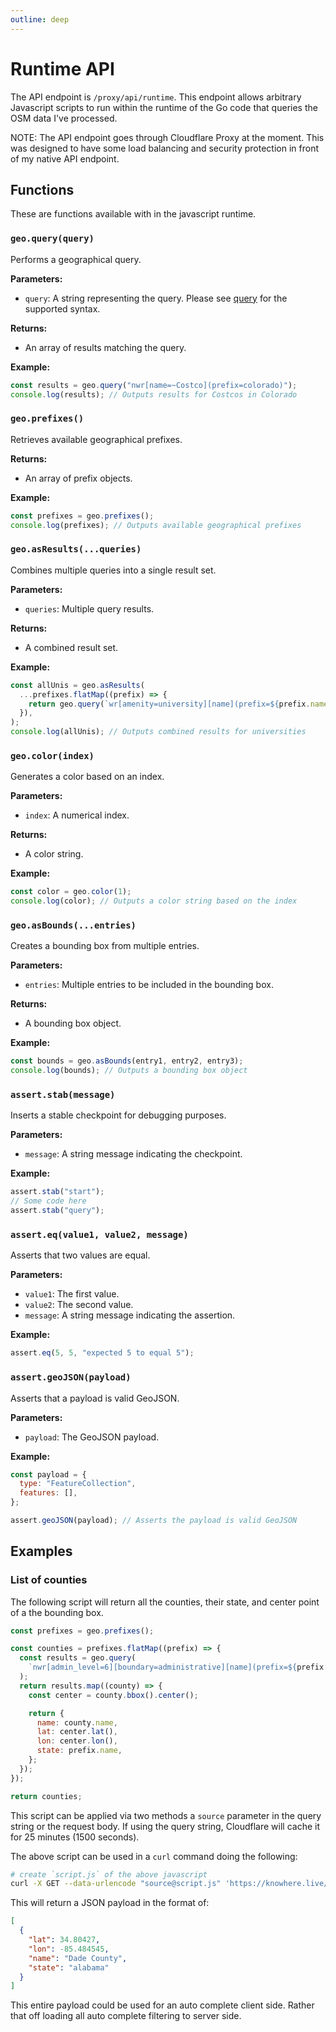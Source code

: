 ```yaml
---
outline: deep
---
```


# Runtime API

The API endpoint is `/proxy/api/runtime`. This endpoint allows arbitrary
Javascript scripts to run within the runtime of the Go code that queries the OSM
data I've processed.

NOTE: The API endpoint goes through Cloudflare Proxy at the moment. This was
designed to have some load balancing and security protection in front of my
native API endpoint.

## Functions

These are functions available with in the javascript runtime.

### `geo.query(query)`

Performs a geographical query.

**Parameters:**

- `query`: A string representing the query. Please see [query](query) for the
  supported syntax.

**Returns:**

- An array of results matching the query.

**Example:**

```javascript
const results = geo.query("nwr[name=~Costco](prefix=colorado)");
console.log(results); // Outputs results for Costcos in Colorado
```

### `geo.prefixes()`

Retrieves available geographical prefixes.

**Returns:**

- An array of prefix objects.

**Example:**

```javascript
const prefixes = geo.prefixes();
console.log(prefixes); // Outputs available geographical prefixes
```

### `geo.asResults(...queries)`

Combines multiple queries into a single result set.

**Parameters:**

- `queries`: Multiple query results.

**Returns:**

- A combined result set.

**Example:**

```javascript
const allUnis = geo.asResults(
  ...prefixes.flatMap((prefix) => {
    return geo.query(`wr[amenity=university][name](prefix=${prefix.name})`);
  }),
);
console.log(allUnis); // Outputs combined results for universities
```

### `geo.color(index)`

Generates a color based on an index.

**Parameters:**

- `index`: A numerical index.

**Returns:**

- A color string.

**Example:**

```javascript
const color = geo.color(1);
console.log(color); // Outputs a color string based on the index
```

### `geo.asBounds(...entries)`

Creates a bounding box from multiple entries.

**Parameters:**

- `entries`: Multiple entries to be included in the bounding box.

**Returns:**

- A bounding box object.

**Example:**

```javascript
const bounds = geo.asBounds(entry1, entry2, entry3);
console.log(bounds); // Outputs a bounding box object
```

### `assert.stab(message)`

Inserts a stable checkpoint for debugging purposes.

**Parameters:**

- `message`: A string message indicating the checkpoint.

**Example:**

```javascript
assert.stab("start");
// Some code here
assert.stab("query");
```

### `assert.eq(value1, value2, message)`

Asserts that two values are equal.

**Parameters:**

- `value1`: The first value.
- `value2`: The second value.
- `message`: A string message indicating the assertion.

**Example:**

```javascript
assert.eq(5, 5, "expected 5 to equal 5");
```

### `assert.geoJSON(payload)`

Asserts that a payload is valid GeoJSON.

**Parameters:**

- `payload`: The GeoJSON payload.

**Example:**

```javascript
const payload = {
  type: "FeatureCollection",
  features: [],
};

assert.geoJSON(payload); // Asserts the payload is valid GeoJSON
```

## Examples

### List of counties

The following script will return all the counties, their state, and center point
of a the bounding box.

```javascript
const prefixes = geo.prefixes();

const counties = prefixes.flatMap((prefix) => {
  const results = geo.query(
    `nwr[admin_level=6][boundary=administrative][name](prefix=${prefix.name})`,
  );
  return results.map((county) => {
    const center = county.bbox().center();

    return {
      name: county.name,
      lat: center.lat(),
      lon: center.lon(),
      state: prefix.name,
    };
  });
});

return counties;
```

This script can be applied via two methods a `source` parameter in the query
string or the request body. If using the query string, Cloudflare will cache it
for 25 minutes (1500 seconds).

The above script can be used in a `curl` command doing the following:

```bash
# create `script.js` of the above javascript
curl -X GET --data-urlencode "source@script.js" 'https://knowhere.live/proxy/api/runtime'
```

This will return a JSON payload in the format of:

```json
[
  {
    "lat": 34.80427,
    "lon": -85.484545,
    "name": "Dade County",
    "state": "alabama"
  }
]
```

This entire payload could be used for an auto complete client side. Rather that
off loading all auto complete filtering to server side.
